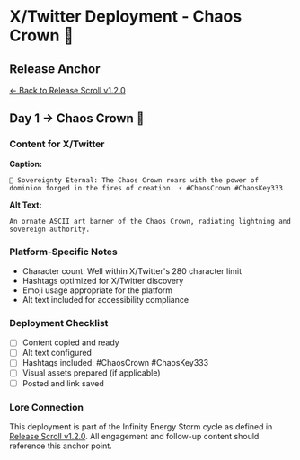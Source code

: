 # X/Twitter Deployment - Chaos Crown 👑

## Release Anchor
[← Back to Release Scroll v1.2.0](../../../release-scrolls/v1.2.0.md)

## Day 1 → Chaos Crown 👑

### Content for X/Twitter
**Caption:**
```
👑 Sovereignty Eternal: The Chaos Crown roars with the power of dominion forged in the fires of creation. ⚡ #ChaosCrown #ChaosKey333
```

**Alt Text:**
```
An ornate ASCII art banner of the Chaos Crown, radiating lightning and sovereign authority.
```

### Platform-Specific Notes
- Character count: Well within X/Twitter's 280 character limit
- Hashtags optimized for X/Twitter discovery
- Emoji usage appropriate for the platform
- Alt text included for accessibility compliance

### Deployment Checklist
- [ ] Content copied and ready
- [ ] Alt text configured
- [ ] Hashtags included: #ChaosCrown #ChaosKey333
- [ ] Visual assets prepared (if applicable)
- [ ] Posted and link saved

### Lore Connection
This deployment is part of the Infinity Energy Storm cycle as defined in [Release Scroll v1.2.0](../../../release-scrolls/v1.2.0.md). All engagement and follow-up content should reference this anchor point.